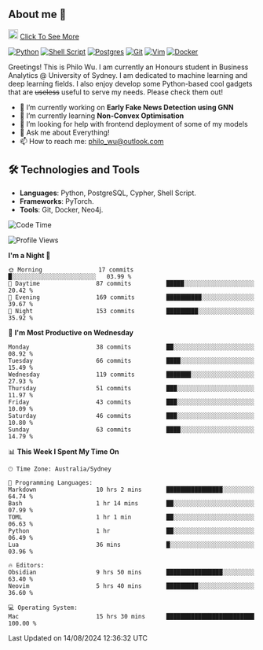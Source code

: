 ## About me 🤗

<a href="#"><img src="https://media.giphy.com/media/hvRJCLFzcasrR4ia7z/giphy.gif" width="20px" height="20px"></a> [Click To See More](https://codeboyphilo.github.io)

[![Python](https://img.shields.io/badge/python-3670A0?style=for-the-badge&logo=python&logoColor=ffdd54)](#)
[![Shell Script](https://img.shields.io/badge/shell_script-%23121011.svg?style=for-the-badge&logo=gnu-bash&logoColor=white)](#)
[![Postgres](https://img.shields.io/badge/postgres-%23316192.svg?style=for-the-badge&logo=postgresql&logoColor=white)](#)
[![Git](https://img.shields.io/badge/git-%23F05033.svg?style=for-the-badge&logo=git&logoColor=white)](#)
[![Vim](https://img.shields.io/badge/VIM-%2311AB00.svg?style=for-the-badge&logo=vim&logoColor=white)](#)
[![Docker](https://img.shields.io/badge/docker-%230db7ed.svg?style=for-the-badge&logo=docker&logoColor=white)](#)

Greetings! This is Philo Wu. I am currently an Honours student in Business Analytics \@ University of Sydney. I am dedicated to machine learning and deep learning fields. I also enjoy develop some Python-based cool gadgets that are ~~useless~~ useful to serve my needs. Please check them out!

- 🔭 I’m currently working on **Early Fake News Detection using GNN**
- 🌱 I’m currently learning **Non-Convex Optimisation**
- 🤔 I’m looking for help with frontend deployment of some of my models
- 💬 Ask me about Everything!
- 📫 How to reach me: philo_wu@outlook.com

## 🛠 Technologies and Tools
- **Languages**: Python, PostgreSQL, Cypher, Shell Script.
- **Frameworks**: PyTorch.
- **Tools**: Git, Docker, Neo4j.

<!--START_SECTION:waka-->
![Code Time](http://img.shields.io/badge/Code%20Time-386%20hrs%2043%20mins-blue)

![Profile Views](http://img.shields.io/badge/Profile%20Views-0-blue)

**I'm a Night 🦉** 

```text
🌞 Morning                17 commits          █░░░░░░░░░░░░░░░░░░░░░░░░   03.99 % 
🌆 Daytime                87 commits          █████░░░░░░░░░░░░░░░░░░░░   20.42 % 
🌃 Evening                169 commits         ██████████░░░░░░░░░░░░░░░   39.67 % 
🌙 Night                  153 commits         █████████░░░░░░░░░░░░░░░░   35.92 % 
```
📅 **I'm Most Productive on Wednesday** 

```text
Monday                   38 commits          ██░░░░░░░░░░░░░░░░░░░░░░░   08.92 % 
Tuesday                  66 commits          ████░░░░░░░░░░░░░░░░░░░░░   15.49 % 
Wednesday                119 commits         ███████░░░░░░░░░░░░░░░░░░   27.93 % 
Thursday                 51 commits          ███░░░░░░░░░░░░░░░░░░░░░░   11.97 % 
Friday                   43 commits          ███░░░░░░░░░░░░░░░░░░░░░░   10.09 % 
Saturday                 46 commits          ███░░░░░░░░░░░░░░░░░░░░░░   10.80 % 
Sunday                   63 commits          ████░░░░░░░░░░░░░░░░░░░░░   14.79 % 
```


📊 **This Week I Spent My Time On** 

```text
🕑︎ Time Zone: Australia/Sydney

💬 Programming Languages: 
Markdown                 10 hrs 2 mins       ████████████████░░░░░░░░░   64.74 % 
Bash                     1 hr 14 mins        ██░░░░░░░░░░░░░░░░░░░░░░░   07.99 % 
TOML                     1 hr 1 min          ██░░░░░░░░░░░░░░░░░░░░░░░   06.63 % 
Python                   1 hr                ██░░░░░░░░░░░░░░░░░░░░░░░   06.49 % 
Lua                      36 mins             █░░░░░░░░░░░░░░░░░░░░░░░░   03.96 % 

🔥 Editors: 
Obsidian                 9 hrs 50 mins       ████████████████░░░░░░░░░   63.40 % 
Neovim                   5 hrs 40 mins       █████████░░░░░░░░░░░░░░░░   36.60 % 

💻 Operating System: 
Mac                      15 hrs 30 mins      █████████████████████████   100.00 % 
```


 Last Updated on 14/08/2024 12:36:32 UTC
<!--END_SECTION:waka-->
